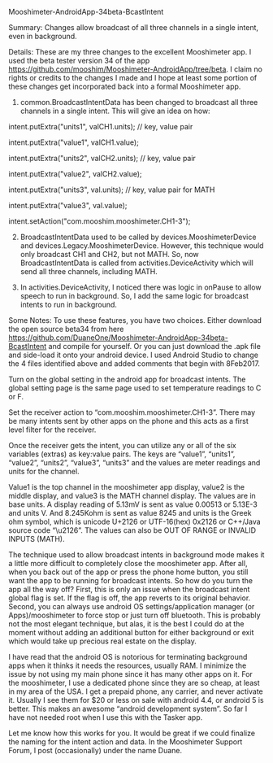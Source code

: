 Mooshimeter-AndroidApp-34beta-BcastIntent

Summary:  Changes allow broadcast of all three channels in a single intent, even in background.

Details:  These are my three changes to the excellent Mooshimeter app.  I used the beta tester version 34 of the app https://github.com/mooshim/Mooshimeter-AndroidApp/tree/beta.   I claim no rights or credits to the changes I made and I hope at least some portion of these changes get incorporated back into a formal Mooshimeter app.

1.    common.BroadcastIntentData    has been changed to broadcast all three channels in a single intent.  This will give an idea on how:

intent.putExtra("units1", valCH1.units);  // key, value pair

intent.putExtra("value1", valCH1.value);

intent.putExtra("units2", valCH2.units);     // key, value pair

intent.putExtra("value2", valCH2.value);

intent.putExtra("units3", val.units);     // key, value pair for MATH

intent.putExtra("value3", val.value);

intent.setAction("com.mooshim.mooshimeter.CH1-3");

2.  BroadcastIntentData used to be called by devices.MooshimeterDevice and devices.Legacy.MooshimeterDevice.  However, this technique would only broadcast CH1 and CH2, but not MATH.  So, now BroadcastIntentData is called from activities.DeviceActivity which will send all three channels, including MATH.

3.  In activities.DeviceActivity, I noticed there was logic in onPause to allow speech to run in background.  So, I add the same logic for broadcast intents to run in background.

Some Notes:  To use these features, you have two choices.  Either download the open source beta34 from here  https://github.com/DuaneOne/Mooshimeter-AndroidApp-34beta-BcastIntent and compile for yourself.    Or you can just download the .apk file and side-load it onto your android device.   I used Android Studio to change the 4 files identified above and added comments that begin with 8Feb2017.  

Turn on the global setting in the android app for broadcast intents.   The global setting page is the same page used to set temperature readings to C or F. 

Set the receiver action to “com.mooshim.mooshimeter.CH1-3”.   There may be many intents sent by other apps on the phone and this acts as a first level filter for the receiver.  

Once the receiver gets the intent, you can utilize any or all of the six variables (extras) as key:value pairs.  The keys are “value1”, “units1”,  “value2”, “units2”,  “value3”, “units3”  and the values are meter readings and units for the channel.  

Value1 is the top channel in the mooshimeter app display, value2 is the middle display, and value3 is the MATH channel display.  The values are in base units. A display reading of 5.13mV is sent as value 0.00513 or 5.13E-3 and units V.  And 8.245Kohm is sent as value 8245 and units is the Greek ohm symbol, which is unicode U+2126 or UTF-16(hex) 0x2126 or C++/Java source code “\u2126”.   The values can also be OUT OF RANGE or INVALID INPUTS (MATH).

The technique used to allow broadcast intents in background mode makes it a little more difficult to completely close the mooshimeter app.  After all, when you back out of the app or press the phone home button, you still want the app to be running for broadcast intents.   So how do you turn the app all the way off?  First, this is only an issue when the broadcast intent global flag is set.  If the flag is off, the app reverts to its original behavior.   Second, you can always use android OS settings/application manager (or Apps)/mooshimeter to force stop or just turn off bluetooth.  This is probably not the most elegant technique, but alas, it is the best I could do at the moment without adding an additional button for either background or exit which would take up precious real estate on the display.

I have read that the android OS is notorious for terminating background apps when it thinks it needs the resources, usually RAM.  I minimize the issue by not using my main phone since it has many other apps on it.  For the mooshimeter, I use a dedicated phone since they are so cheap, at least in my area of the USA.  I get a prepaid phone, any carrier, and never activate it.  Usually I see them for $20 or less on sale with android 4.4, or android 5 is better.  This makes an awesome “android development system”.  So far I have not needed root when I use this with the Tasker app.

Let me know how this works for you.  It would be great if we could finalize the naming for the intent action and data.  In the Mooshimeter Support Forum, I post (occasionally) under the name Duane.
